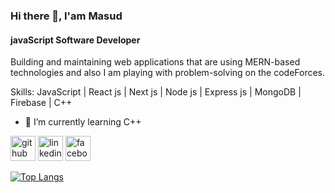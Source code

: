 ### Hi there 👋, I'am Masud
#### javaScript Software Developer
Building and maintaining web applications that are using MERN-based technologies and also I am playing with problem-solving on the codeForces. 

Skills: JavaScript | React js | Next js | Node js | Express js | MongoDB | Firebase | C++

- 🌱 I’m currently learning C++ 


[<img src='https://cdn.jsdelivr.net/npm/simple-icons@3.0.1/icons/github.svg' alt='github' height='40'>](https://github.com/masudrahman-dev)  [<img src='https://cdn.jsdelivr.net/npm/simple-icons@3.0.1/icons/linkedin.svg' alt='linkedin' height='40'>](https://www.linkedin.com/in/https://www.linkedin.com/in/masud-rahman-b56072270//)  [<img src='https://cdn.jsdelivr.net/npm/simple-icons@3.0.1/icons/facebook.svg' alt='facebook' height='40'>](https://www.facebook.com/https://www.facebook.com/masudrahman.dev/)  

[![Top Langs](https://github-readme-stats.vercel.app/api/top-langs/?username=masudrahman-dev)](https://github.com/anuraghazra/github-readme-stats)

